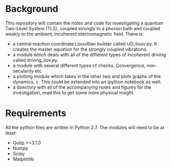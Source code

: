 
# Background

This repository will contain the notes and code for investigating a quantum Two-Level System (TLS), coupled strongly to a phonon bath and coupled weakly to the ambient, incoherent electromagnetic field.
There is:
- a central reaction coordinate Liouvillian builder called UD_liouv.py. It creates the master equation for the strongly coupled vibrations.
- a module which deals with all of the different types of incoherent driving called driving_liov.py.
- a module with several different types of checks. Convergence, non-secularity etc.
- a plotting module which takes in the other two and plots graphs of the dynamics, c. This could be extended into an ipython notebook as well.
- a directory with all of the accompanying notes and figures for the investigation, read this to get some more physical insight.

# Requirements

All the python files are written in Python 2.7. The modules will need to be at least:
- Qutip >=3.1.0
- Numpy
- Scipy
- Matplotlib
